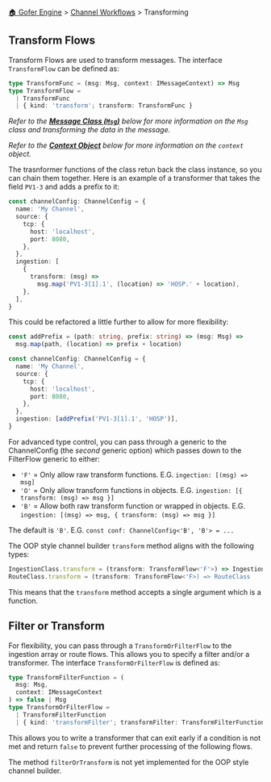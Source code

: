 [🏠 Gofer Engine](https://gofer-engine.github.io/) > [Channel Workflows](./index.md) > Transforming

## Transform Flows

Transform Flows are used to transform messages. The interface `TransformFlow` can be defined as:

```typescript
type TransformFunc = (msg: Msg, context: IMessageContext) => Msg
type TransformFlow =
  | TransformFunc
  | { kind: 'transform'; transform: TransformFunc }
```

_Refer to the **[Message Class (`Msg`)](../msg-class/index.md)** below for more information on the `Msg` class and transforming the data in the message._

_Refer to the **[Context Object](./context-object.md)** below for more information on the `context` object._

The trasnformer functions of the class retun back the class instance, so you can chain them together. Here is an example of a transformer that takes the field `PV1-3` and adds a prefix to it:

```typescript
const channelConfig: ChannelConfig = {
  name: 'My Channel',
  source: {
    tcp: {
      host: 'localhost',
      port: 8080,
    },
  },
  ingestion: [
    {
      transform: (msg) =>
        msg.map('PV1-3[1].1', (location) => 'HOSP.' + location),
    },
  ],
}
```

This could be refactored a little further to allow for more flexibility:

```typescript
const addPrefix = (path: string, prefix: string) => (msg: Msg) =>
  msg.map(path, (location) => prefix + location)

const channelConfig: ChannelConfig = {
  name: 'My Channel',
  source: {
    tcp: {
      host: 'localhost',
      port: 8080,
    },
  },
  ingestion: [addPrefix('PV1-3[1].1', 'HOSP')],
}
```

For advanced type control, you can pass through a generic to the ChannelConfig (the _second_ generic option) which passes down to the FilterFlow generic to either:

- `'F'` = Only allow raw transform functions. E.G. `ingection: [(msg) => msg]`
- `'O'` = Only allow transform functions in objects. E.G. `ingestion: [{ transform: (msg) => msg }]`
- `'B'` = Allow both raw transform function or wrapped in objects. E.G. `ingestion: [(msg) => msg, { transform: (msg) => msg }]`

The default is `'B'`. E.G. `const conf: ChannelConfig<'B', 'B'> = ...`

The OOP style channel builder `transform` method aligns with the following types:

```ts
IngestionClass.transform = (transform: TransformFlow<'F'>) => IngestionClass
RouteClass.transform = (transform: TransformFlow<'F>) => RouteClass
```

This means that the `transform` method accepts a single argument which is a function.

## Filter or Transform

For flexibility, you can pass through a `TransformOrFilterFlow` to the ingestion array or route flows. This allows you to specify a filter and/or a transformer. The interface `TransformOrFilterFlow` is defined as:

```typescript
type TransformFilterFunction = (
  msg: Msg,
  context: IMessageContext
) => false | Msg
type TransformOrFilterFlow =
  | TransformFilterFunction
  | { kind: 'transformFilter'; transformFilter: TransformFilterFunction }
```

This allows you to write a transformer that can exit early if a condition is not met and return `false` to prevent further processing of the following flows.

The method `filterOrTransform` is not yet implemented for the OOP style channel builder.
